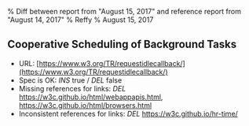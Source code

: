 % Diff between report from "August 15, 2017" and reference report from "August 14, 2017"
% Reffy
% August 15, 2017

## Cooperative Scheduling of Background Tasks

- URL: [https://www.w3.org/TR/requestidlecallback/](https://www.w3.org/TR/requestidlecallback/)
- Spec is OK: *INS* true / *DEL* false
- Missing references for links: *DEL* https://w3c.github.io/html/webappapis.html, https://w3c.github.io/html/browsers.html
- Inconsistent references for links: *DEL* https://w3c.github.io/hr-time/



